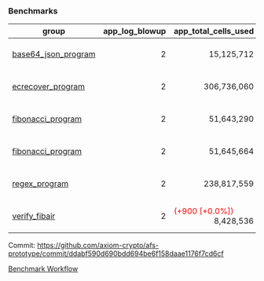 ### Benchmarks
| group | app_log_blowup | app_total_cells_used | app_total_cycles | app_total_proof_time_ms | leaf_log_blowup | leaf_total_cells_used | leaf_total_cycles | leaf_total_proof_time_ms | instance | alloc |
|---|---|---|---|---|---|---|---|---|---|---|
| [ base64_json_program ](https://github.com/axiom-crypto/afs-prototype/blob/gh-pages/benchmarks/individual/base64_json-2-2-64cpu-linux-arm64-mimalloc.md) | <div style='text-align: right'> 2 </div>  | <div style='text-align: right'> 15,125,712 </div>  | <div style='text-align: right'> 217,353 </div>  | <span style='color: red'>(+45.0 [+1.7%])</span><div style='text-align: right'> 2,653.0 </div>  | <div style='text-align: right'> 2 </div>  | <span style='color: green'>(-22,750 [-0.0%])</span><div style='text-align: right'> 294,328,351 </div>  | <span style='color: green'>(-2,254 [-0.0%])</span><div style='text-align: right'> 6,771,290 </div>  | <span style='color: green'>(-73.0 [-0.2%])</span><div style='text-align: right'> 34,845.0 </div>  | 64cpu-linux-arm64 | mimalloc |
| [ ecrecover_program ](https://github.com/axiom-crypto/afs-prototype/blob/gh-pages/benchmarks/individual/ecrecover-2-2-64cpu-linux-arm64-mimalloc.md) | <div style='text-align: right'> 2 </div>  | <div style='text-align: right'> 306,736,060 </div>  | <div style='text-align: right'> 5,786,891 </div>  | <span style='color: green'>(-151.0 [-0.4%])</span><div style='text-align: right'> 38,007.0 </div>  | <div style='text-align: right'> - </div>  | <div style='text-align: right'> - </div>  | <div style='text-align: right'> - </div>  | <div style='text-align: right'> - </div>  | 64cpu-linux-arm64 | mimalloc |
| [ fibonacci_program ](https://github.com/axiom-crypto/afs-prototype/blob/gh-pages/benchmarks/individual/fibonacci-2-2-64cpu-linux-arm64-mimalloc.md) | <div style='text-align: right'> 2 </div>  | <div style='text-align: right'> 51,643,290 </div>  | <div style='text-align: right'> 1,500,219 </div>  | <span style='color: green'>(-25.0 [-0.4%])</span><div style='text-align: right'> 6,579.0 </div>  | <div style='text-align: right'> 2 </div>  | <span style='color: green'>(-16,600 [-0.0%])</span><div style='text-align: right'> 143,617,459 </div>  | <span style='color: green'>(-1,541 [-0.0%])</span><div style='text-align: right'> 3,506,456 </div>  | <span style='color: green'>(-13.0 [-0.1%])</span><div style='text-align: right'> 17,517.0 </div>  | 64cpu-linux-arm64 | mimalloc |
| [ fibonacci_program ](https://github.com/axiom-crypto/afs-prototype/blob/gh-pages/benchmarks/individual/fibonacci-2-2-64cpu-linux-x64-jemalloc.md) | <div style='text-align: right'> 2 </div>  | <div style='text-align: right'> 51,645,664 </div>  | <div style='text-align: right'> 1,500,219 </div>  | <span style='color: red'>(+91.0 [+1.3%])</span><div style='text-align: right'> 6,928.0 </div>  | <div style='text-align: right'> 2 </div>  | <div style='text-align: right'> 143,615,979 </div>  | <div style='text-align: right'> 3,506,259 </div>  | <span style='color: red'>(+340.0 [+1.8%])</span><div style='text-align: right'> 19,276.0 </div>  | 64cpu-linux-x64 | jemalloc |
| [ regex_program ](https://github.com/axiom-crypto/afs-prototype/blob/gh-pages/benchmarks/individual/regex-2-2-64cpu-linux-arm64-mimalloc.md) | <div style='text-align: right'> 2 </div>  | <div style='text-align: right'> 238,817,559 </div>  | <div style='text-align: right'> 4,181,198 </div>  | <span style='color: red'>(+186.0 [+0.7%])</span><div style='text-align: right'> 27,494.0 </div>  | <div style='text-align: right'> 2 </div>  | <span style='color: green'>(-7,110 [-0.0%])</span><div style='text-align: right'> 314,811,392 </div>  | <span style='color: green'>(-599 [-0.0%])</span><div style='text-align: right'> 7,307,324 </div>  | <span style='color: green'>(-92.0 [-0.3%])</span><div style='text-align: right'> 36,090.0 </div>  | 64cpu-linux-arm64 | mimalloc |
| [ verify_fibair ](https://github.com/axiom-crypto/afs-prototype/blob/gh-pages/benchmarks/individual/verify_fibair-2-2-64cpu-linux-arm64-mimalloc.md) | <div style='text-align: right'> 2 </div>  | <span style='color: red'>(+900 [+0.0%])</span><div style='text-align: right'> 8,428,536 </div>  | <span style='color: red'>(+62 [+0.0%])</span><div style='text-align: right'> 198,667 </div>  | <span style='color: green'>(-23.0 [-1.4%])</span><div style='text-align: right'> 1,601.0 </div>  | <div style='text-align: right'> - </div>  | <div style='text-align: right'> - </div>  | <div style='text-align: right'> - </div>  | <div style='text-align: right'> - </div>  | 64cpu-linux-arm64 | mimalloc |


Commit: https://github.com/axiom-crypto/afs-prototype/commit/ddabf590d690bdd694be6f158daae1176f7cd6cf

[Benchmark Workflow](https://github.com/axiom-crypto/afs-prototype/actions/runs/12131236031)

